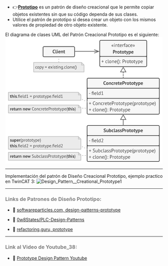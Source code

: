 - 👉[**Prototipo**](https://refactoring.guru/design-patterns/prototype) es un patrón de diseño creacional que le permite copiar objetos existentes sin que su código dependa de sus clases.
- Utilice el patrón de prototipo si desea crear un objeto con los mismos valores de propiedad de otro objeto existente.

El diagrama de clases UML del Patrón Creacional Prototipo es el siguiente:
![Design_Pattern__Creational_Prototype](../../imagenes/Design_Pattern_Creational_Prototype.png)
***
Implementación del patrón de Diseño Creacional Prototipo, ejemplo practico en TwinCAT 3:
![Design_Pattern__Creational_Prototype1](../../imagenes/Design_Pattern__Creational_Prototype1.JPG)

***
### <span style="color:grey">Links de Patrones de Diseño Prototipo:</span>
- 🔗 [softwareparticles.com, design-patterns-prototype](https://softwareparticles.com/design-patterns-prototype/)

- 🔗 [0w8States/PLC-Design-Patterns](https://github.com/0w8States/PLC-Design-Patterns)

- 🔗 [refactoring.guru, prototype](https://refactoring.guru/design-patterns/prototype)

***
### <span style="color:grey">Link al Video de Youtube_38:</span>
- 🔗 [Prototype Design Pattern Youtube]()